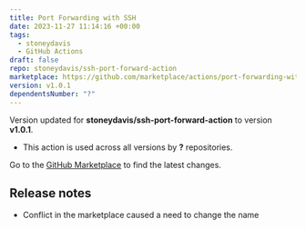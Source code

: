 ```yaml
---
title: Port Forwarding with SSH
date: 2023-11-27 11:14:16 +00:00
tags:
  - stoneydavis
  - GitHub Actions
draft: false
repo: stoneydavis/ssh-port-forward-action
marketplace: https://github.com/marketplace/actions/port-forwarding-with-ssh
version: v1.0.1
dependentsNumber: "?"
---
```



Version updated for **stoneydavis/ssh-port-forward-action** to version **v1.0.1**.
- This action is used across all versions by **?** repositories.

Go to the [GitHub Marketplace](https://github.com/marketplace/actions/port-forwarding-with-ssh) to find the latest changes.

## Release notes

* Conflict in the marketplace caused a need to change the name
